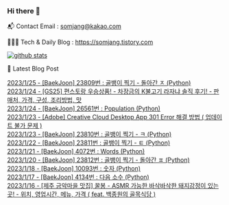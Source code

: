 ### Hi there 👋

📬  Contact Email : somjang@kakao.com

👨🏻‍💻  Tech & Daily Blog : https://somjang.tistory.com

[![github stats](https://github-readme-stats.vercel.app/api?username=SOMJANG&show_icons=true&hide_border=False)](https://somjang.tistory.com)

🤩 Latest Blog Post

[2023/1/25 - [BaekJoon] 23809번 : 골뱅이 찍기 - 돌아간 ㅈ (Python)](https://somjang.tistory.com/entry/BaekJoon-23809%EB%B2%88-%EA%B3%A8%EB%B1%85%EC%9D%B4-%EC%B0%8D%EA%B8%B0-%EB%8F%8C%EC%95%84%EA%B0%84-%E3%85%88-Python) <br>
[2023/1/24 - [GS25] 편스토랑 우승상품! - 차장금의 K불고기 라자냐 솔직 후기! - 판매처, 가격, 구성, 조리방법, 맛](https://somjang.tistory.com/entry/GS25-%ED%8E%B8%EC%8A%A4%ED%86%A0%EB%9E%91-%EC%9A%B0%EC%8A%B9%EC%83%81%ED%92%88-%EC%B0%A8%EC%9E%A5%EA%B8%88%EC%9D%98-K%EB%B6%88%EA%B3%A0%EA%B8%B0-%EB%9D%BC%EC%9E%90%EB%83%90-%EC%86%94%EC%A7%81-%ED%9B%84%EA%B8%B0-%ED%8C%90%EB%A7%A4%EC%B2%98-%EA%B0%80%EA%B2%A9-%EA%B5%AC%EC%84%B1-%EC%A1%B0%EB%A6%AC%EB%B0%A9%EB%B2%95-%EB%A7%9B) <br>
[2023/1/24 - [BaekJoon] 26561번 : Population (Python)](https://somjang.tistory.com/entry/BaekJoon-26561%EB%B2%88-Population-Python) <br>
[2023/1/23 - [Adobe] Creative Cloud Desktop App 301 Error 해결 방법 ( 업데이트 불가 문제 )](https://somjang.tistory.com/entry/Adobe-Creative-Cloud-Desktop-App-301-Error-%ED%95%B4%EA%B2%B0-%EB%B0%A9%EB%B2%95) <br>
[2023/1/23 - [BaekJoon] 23810번 : 골뱅이 찍기 - ㅋ (Python)](https://somjang.tistory.com/entry/BaekJoon-23810%EB%B2%88-%EA%B3%A8%EB%B1%85%EC%9D%B4-%EC%B0%8D%EA%B8%B0-%E3%85%8B-Python) <br>
[2023/1/22 - [BaekJoon] 23811번 : 골뱅이 찍기 - ㅌ (Python)](https://somjang.tistory.com/entry/BaekJoon-23811%EB%B2%88-%EA%B3%A8%EB%B1%85%EC%9D%B4-%EC%B0%8D%EA%B8%B0-%E3%85%8C-Python) <br>
[2023/1/21 - [BaekJoon] 4072번 : Words (Python)](https://somjang.tistory.com/entry/BaekJoon-4072%EB%B2%88-Words-Python) <br>
[2023/1/20 - [BaekJoon] 23812번 : 골뱅이 찍기 - 돌아간 ㅍ (Python)](https://somjang.tistory.com/entry/BaekJoon-23812%EB%B2%88-%EA%B3%A8%EB%B1%85%EC%9D%B4-%EC%B0%8D%EA%B8%B0-%EB%8F%8C%EC%95%84%EA%B0%84-%E3%85%8D-Python) <br>
[2023/1/18 - [BaekJoon] 10093번 : 숫자 (Python)](https://somjang.tistory.com/entry/BaekJoon-10093%EB%B2%88-%EC%88%AB%EC%9E%90-Python) <br>
[2023/1/17 - [BaekJoon] 4134번 : 다음 소수 (Python)](https://somjang.tistory.com/entry/BaekJoon-4134%EB%B2%88-%EB%8B%A4%EC%9D%8C-%EC%86%8C%EC%88%98-Python) <br>
[2023/1/16 - [제주 금악마을 맛집] 꿀봉 - ASMR 가능한 바삭바삭한 돼지강정이 있는 곳! - 위치, 영업시간, 메뉴, 가격 ( feat. 백종원의 골목식당 )](https://somjang.tistory.com/entry/%EC%A0%9C%EC%A3%BC-%EA%B8%88%EC%95%85%EB%A7%88%EC%9D%84-%EB%A7%9B%EC%A7%91-%EA%BF%80%EB%B4%89-ASMR-%EA%B0%80%EB%8A%A5%ED%95%9C-%EB%B0%94%EC%82%AD%EB%B0%94%EC%82%AD%ED%95%9C-%EB%8F%BC%EC%A7%80%EA%B0%95%EC%A0%95%EC%9D%B4-%EC%9E%88%EB%8A%94-%EA%B3%B3-%EC%9C%84%EC%B9%98-%EC%A3%BC%EC%98%81%EC%97%85%EC%8B%9C%EA%B0%84-%EB%A9%94%EB%89%B4-%EA%B0%80%EA%B2%A9-feat-%EB%B0%B1%EC%A2%85%EC%9B%90%EC%9D%98-%EA%B3%A8%EB%AA%A9%EC%8B%9D%EB%8B%B9) <br>
